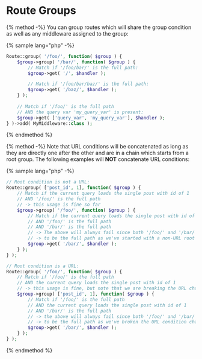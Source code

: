 # Route Groups

{% method -%}
You can group routes which will share the group condition as well as any middleware assigned to the group:

{% sample lang="php" -%}
```php
Route::group( '/foo/', function( $group ) {
    $group->group( '/bar/', function( $group ) {
        // Match if '/foo/bar/' is the full path:
        $group->get( '/', $handler );

        // Match if '/foo/bar/baz/' is the full path:
        $group->get( '/baz/', $handler );
    } );
    
    // Match if '/foo/' is the full path
    // AND the query var 'my_query_var' is present:
    $group->get( ['query_var', 'my_query_var'], $handler );
} )->add( MyMiddleware::class );
```
{% endmethod %}

{% method -%}
Note that URL conditions will be concatenated as long as they are directly one after the other and are in a chain which starts from a root group. The following examples will **NOT** concatenate URL conditions:

{% sample lang="php" -%}
```php
// Root condition is not a URL:
Route::group( ['post_id', 1], function( $group ) {
    // Match if the current query loads the single post with id of 1
    // AND '/foo/' is the full path
    // -> this usage is fine so far
    $group->group( '/foo/', function( $group ) {
        // Match if the current query loads the single post with id of 1
        // AND '/foo/' is the full path
        // AND '/bar/' is the full path
        // -> The above will always fail since both '/foo/' and '/bar/' are required
        // -> to be the full path as we've started with a non-URL root condition
        $group->get( '/bar/', $handler );
    } );
} );

// Root condition is a URL:
Route::group( '/foo/', function( $group ) {
    // Match if '/foo/' is the full path
    // AND the current query loads the single post with id of 1
    // -> this usage is fine, but note that we are breaking the URL chain
    $group->group( ['post_id', 1], function( $group ) {
        // Match if '/foo/' is the full path
        // AND the current query loads the single post with id of 1
        // AND '/bar/' is the full path
        // -> the above will always fail since both '/foo/' and '/bar/' are required
        // -> to be the full path as we've broken the URL condition chain
        $group->get( '/bar/', $handler );
    } );
} );
```
{% endmethod %}